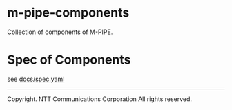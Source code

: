 # m-pipe-components

Collection of components of M-PIPE.

# Spec of Components

see [docs/spec.yaml](./docs/spec.yaml)

---
Copyright. NTT Communications Corporation All rights reserved.
